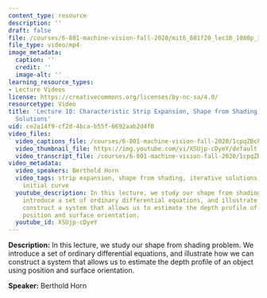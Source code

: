 ```yaml
---
content_type: resource
description: ''
draft: false
file: /courses/6-801-machine-vision-fall-2020/mit6_801f20_lec10_1080p_360p_16_9.mp4
file_type: video/mp4
image_metadata:
  caption: ''
  credit: ''
  image-alt: ''
learning_resource_types:
- Lecture Videos
license: https://creativecommons.org/licenses/by-nc-sa/4.0/
resourcetype: Video
title: 'Lecture 10: Characteristic Strip Expansion, Shape from Shading, Iterative
  Solutions'
uid: ce2a14f9-cf2d-4bca-b55f-6692aab2d4f0
video_files:
  video_captions_file: /courses/6-801-machine-vision-fall-2020/1cpqZBcPfMPOB4AF6H7AvUIJcJ7Zl2Kkh_transcript.webvtt
  video_thumbnail_file: https://img.youtube.com/vi/XSUjp-cDyeY/default.jpg
  video_transcript_file: /courses/6-801-machine-vision-fall-2020/1cpqZBcPfMPOB4AF6H7AvUIJcJ7Zl2Kkh_transcript.pdf
video_metadata:
  video_speakers: Berthold Horn
  video_tags: strip expansion, shape from shading, iterative solutions, Hessian matrix,
    initial curve
  youtube_description: In this lecture, we study our shape from shading problem. We
    introduce a set of ordinary differential equations, and illustrate how we can
    construct a system that allows us to estimate the depth profile of an object using
    position and surface orientation.
  youtube_id: XSUjp-cDyeY
---
```

**Description:** In this lecture, we study our shape from shading problem. We introduce a set of ordinary differential equations, and illustrate how we can construct a system that allows us to estimate the depth profile of an object using position and surface orientation.

**Speaker:** Berthold Horn
